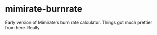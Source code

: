 # mimirate-burnrate

Early version of Mimirate's burn rate calculator.  Things got much prettier from here. Really.
